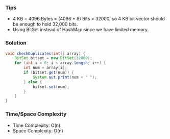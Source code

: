### Tips

- 4 KB = 4096 Bytes = (4096 * 8) Bits > 32000, so 4 KB bit vector should be enough to hold 32,000 bits.
- Using BitSet instead of HashMap since we have limited memory.

### Solution

```java
void checkDuplicates(int[] array) {
    BitSet bitset = new BitSet(32000);
    for (int i = 0; i < array.length; i++) {
        int num = array[i];
        if (bitset.get(num)) {
            System.out.print(num + " ");
        } else {
            bitset.set(num);
        }
    }
}
```

### Time/Space Complexity

-  Time Complexity: O(n)
- Space Complexity: O(n)
